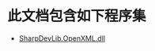 # 此文档包含如下程序集

* [SharpDevLib.OpenXML.dll](./SharpDevLib.OpenXML.assembly.md "SharpDevLib.OpenXML.dll")

